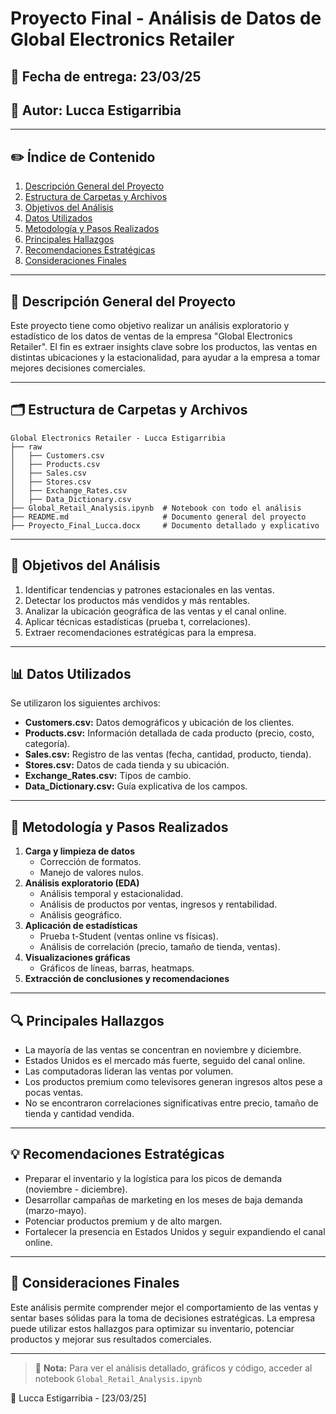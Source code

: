 # Proyecto Final - Análisis de Datos de Global Electronics Retailer

## 📅 Fecha de entrega: 23/03/25

## 🔎 Autor: Lucca Estigarribia

---

## ✏️ **Índice de Contenido**

1. [Descripción General del Proyecto](#-descripción-general-del-proyecto)
2. [Estructura de Carpetas y Archivos](#-estructura-de-carpetas-y-archivos)
3. [Objetivos del Análisis](#-objetivos-del-análisis)
4. [Datos Utilizados](#-datos-utilizados)
5. [Metodología y Pasos Realizados](#-metodología-y-pasos-realizados)
6. [Principales Hallazgos](#-principales-hallazgos)
7. [Recomendaciones Estratégicas](#-recomendaciones-estratégicas)
8. [Consideraciones Finales](#-consideraciones-finales)

---

## 📅 **Descripción General del Proyecto**

Este proyecto tiene como objetivo realizar un análisis exploratorio y estadístico de los datos de ventas de la empresa "Global Electronics Retailer". El fin es extraer insights clave sobre los productos, las ventas en distintas ubicaciones y la estacionalidad, para ayudar a la empresa a tomar mejores decisiones comerciales.

---

## 🗂 **Estructura de Carpetas y Archivos**

```
Global Electronics Retailer - Lucca Estigarribia
├── raw
│   ├── Customers.csv
│   ├── Products.csv
│   ├── Sales.csv
│   ├── Stores.csv
│   ├── Exchange_Rates.csv
│   ├── Data_Dictionary.csv
├── Global_Retail_Analysis.ipynb  # Notebook con todo el análisis
├── README.md                     # Documento general del proyecto
├── Proyecto_Final_Lucca.docx     # Documento detallado y explicativo

```

---

## 🎯 **Objetivos del Análisis**

1. Identificar tendencias y patrones estacionales en las ventas.
2. Detectar los productos más vendidos y más rentables.
3. Analizar la ubicación geográfica de las ventas y el canal online.
4. Aplicar técnicas estadísticas (prueba t, correlaciones).
5. Extraer recomendaciones estratégicas para la empresa.

---

## 📊 **Datos Utilizados**

Se utilizaron los siguientes archivos:

- **Customers.csv:** Datos demográficos y ubicación de los clientes.
- **Products.csv:** Información detallada de cada producto (precio, costo, categoría).
- **Sales.csv:** Registro de las ventas (fecha, cantidad, producto, tienda).
- **Stores.csv:** Datos de cada tienda y su ubicación.
- **Exchange_Rates.csv:** Tipos de cambio.
- **Data_Dictionary.csv:** Guía explicativa de los campos.

---

## 🧰 **Metodología y Pasos Realizados**

1. **Carga y limpieza de datos**
    - Corrección de formatos.
    - Manejo de valores nulos.
2. **Análisis exploratorio (EDA)**
    - Análisis temporal y estacionalidad.
    - Análisis de productos por ventas, ingresos y rentabilidad.
    - Análisis geográfico.
3. **Aplicación de estadísticas**
    - Prueba t-Student (ventas online vs físicas).
    - Análisis de correlación (precio, tamaño de tienda, ventas).
4. **Visualizaciones gráficas**
    - Gráficos de líneas, barras, heatmaps.
5. **Extracción de conclusiones y recomendaciones**

---

## 🔍 **Principales Hallazgos**

- La mayoría de las ventas se concentran en noviembre y diciembre.
- Estados Unidos es el mercado más fuerte, seguido del canal online.
- Las computadoras lideran las ventas por volumen.
- Los productos premium como televisores generan ingresos altos pese a pocas ventas.
- No se encontraron correlaciones significativas entre precio, tamaño de tienda y cantidad vendida.

---

## 💡 **Recomendaciones Estratégicas**

- Preparar el inventario y la logística para los picos de demanda (noviembre - diciembre).
- Desarrollar campañas de marketing en los meses de baja demanda (marzo-mayo).
- Potenciar productos premium y de alto margen.
- Fortalecer la presencia en Estados Unidos y seguir expandiendo el canal online.

---

## 📅 **Consideraciones Finales**

Este análisis permite comprender mejor el comportamiento de las ventas y sentar bases sólidas para la toma de decisiones estratégicas. La empresa puede utilizar estos hallazgos para optimizar su inventario, potenciar productos y mejorar sus resultados comerciales.

---

> 📃 **Nota:** Para ver el análisis detallado, gráficos y código, acceder al notebook `Global_Retail_Analysis.ipynb`

📅 Lucca Estigarribia - [23/03/25]
